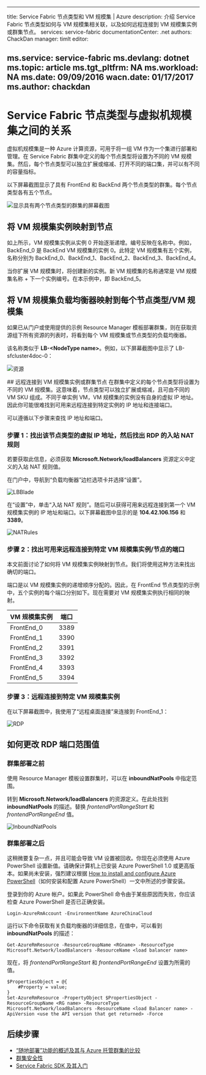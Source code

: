
<!--Ibiza portal-->

---
title: Service Fabric 节点类型和 VM 规模集 | Azure
description: 介绍 Service Fabric 节点类型如何与 VM 规模集相关联，以及如何远程连接到 VM 规模集实例或群集节点。
services: service-fabric
documentationCenter: .net
authors: ChackDan
manager: timlt
editor: 

ms.service: service-fabric
ms.devlang: dotnet
ms.topic: article
ms.tgt_pltfrm: NA
ms.workload: NA
ms.date: 09/09/2016
wacn.date: 01/17/2017
ms.author: chackdan
---

# Service Fabric 节点类型与虚拟机规模集之间的关系

虚拟机规模集是一种 Azure 计算资源，可用于将一组 VM 作为一个集进行部署和管理。在 Service Fabric 群集中定义的每个节点类型将设置为不同的 VM 规模集。然后，每个节点类型可以独立扩展或缩减、打开不同的端口集，并可以有不同的容量指标。

以下屏幕截图显示了具有 FrontEnd 和 BackEnd 两个节点类型的群集。每个节点类型各有五个节点。

![显示具有两个节点类型的群集的屏幕截图][NodeTypes]

## 将 VM 规模集实例映射到节点

如上所示，VM 规模集实例从实例 0 开始逐渐递增。编号反映在名称中。例如，BackEnd\_0 是 BackEnd VM 规模集的实例 0。此特定 VM 规模集有五个实例，名称分别为 BackEnd\_0、BackEnd\_1、BackEnd\_2、BackEnd\_3、BackEnd\_4。

当你扩展 VM 规模集时，将创建新的实例。新 VM 规模集的名称通常是 VM 规模集名称 + 下一个实例编号。在本示例中，即 BackEnd\_5。

## 将 VM 规模集负载均衡器映射到每个节点类型/VM 规模集

如果已从门户或使用提供的示例 Resource Manager 模板部署群集，则在获取资源组下所有资源的列表时，将看到每个 VM 规模集或节点类型的负载均衡器。

该名称类似于 **LB-&lt;NodeType name&gt;**。例如，以下屏幕截图中显示了 LB-sfcluster4doc-0：

![资源][Resources]  

##<a name="remote-connect-to-a-vm-scale-set-instance-or-a-cluster-node"></a> 远程连接到 VM 规模集实例或群集节点
在群集中定义的每个节点类型将设置为不同的 VM 规模集。这意味着，节点类型可以独立扩展或缩减，且可由不同的 VM SKU 组成。不同于单实例 VM，VM 规模集的实例没有自身的虚拟 IP 地址。因此你可能很难找到可用来远程连接到特定实例的 IP 地址和连接端口。

可以遵循以下步骤来查找 IP 地址和端口。

### 步骤 1：找出该节点类型的虚拟 IP 地址，然后找出 RDP 的入站 NAT 规则

若要获取此信息，必须获取 **Microsoft.Network/loadBalancers** 资源定义中定义的入站 NAT 规则值。

在门户中，导航到“负载均衡器”边栏选项卡并选择“设置”。

![LBBlade][LBBlade]  

在“设置”中，单击“入站 NAT 规则”。随后可以获得可用来远程连接到第一个 VM 规模集实例的 IP 地址和端口。以下屏幕截图中显示的是 **104.42.106.156** 和 **3389**。

![NATRules][NATRules]  

### 步骤 2：找出可用来远程连接到特定 VM 规模集实例/节点的端口

本文前面讨论了如何将 VM 规模集实例映射到节点。我们将使用这种方法来找出确切的端口。

端口是以 VM 规模集实例的递增顺序分配的。因此，在 FrontEnd 节点类型的示例中，五个实例的每个端口分别如下。现在需要对 VM 规模集实例执行相同的映射。

|**VM 规模集实例**|**端口**|
|-----------------------|--------------------------|
|FrontEnd\_0|3389|
|FrontEnd\_1|3390|
|FrontEnd\_2|3391|
|FrontEnd\_3|3392|
|FrontEnd\_4|3393|
|FrontEnd\_5|3394|

### 步骤 3：远程连接到特定 VM 规模集实例

在以下屏幕截图中，我使用了“远程桌面连接”来连接到 FrontEnd\_1：

![RDP][RDP]  

## 如何更改 RDP 端口范围值

### 群集部署之前

使用 Resource Manager 模板设置群集时，可以在 **inboundNatPools** 中指定范围。

转到 **Microsoft.Network/loadBalancers** 的资源定义。在此处找到 **inboundNatPools** 的描述。替换 *frontendPortRangeStart* 和 *frontendPortRangeEnd* 值。

![InboundNatPools][InboundNatPools]  

### 群集部署之后
这稍微要复杂一点，并且可能会导致 VM 设置被回收。你现在必须使用 Azure PowerShell 设置新值。请确保计算机上已安装 Azure PowerShell 1.0 或更高版本。如果尚未安装，强烈建议根据 [How to install and configure Azure PowerShell](../powershell-install-configure.md)（如何安装和配置 Azure PowerShell）一文中所述的步骤安装。

登录到你的 Azure 帐户。如果此 PowerShell 命令由于某些原因而失败，你应该检查 Azure PowerShell 是否已正确安装。

    Login-AzureRmAccount -EnvironmentName AzureChinaCloud

运行以下命令获取有关负载均衡器的详细信息，在值中，可以看到 **inboundNatPools** 的描述：

    Get-AzureRmResource -ResourceGroupName <RGname> -ResourceType Microsoft.Network/loadBalancers -ResourceName <load balancer name>

现在，将 *frontendPortRangeStart* 和 *frontendPortRangeEnd* 设置为所需的值。

    $PropertiesObject = @{
        #Property = value;
    }
    Set-AzureRmResource -PropertyObject $PropertiesObject -ResourceGroupName <RG name> -ResourceType Microsoft.Network/loadBalancers -ResourceName <load Balancer name> -ApiVersion <use the API version that get returned> -Force

## 后续步骤

- [“随地部署”功能的概述及其与 Azure 托管群集的比较](./service-fabric-deploy-anywhere.md)
- [群集安全性](./service-fabric-cluster-security.md)
- [Service Fabric SDK 及其入门](./service-fabric-get-started.md)

<!--Image references-->

[NodeTypes]: ./media/service-fabric-cluster-nodetypes/NodeTypes.png
[Resources]: ./media/service-fabric-cluster-nodetypes/Resources.png
[InboundNatPools]: ./media/service-fabric-cluster-nodetypes/InboundNatPools.png
[LBBlade]: ./media/service-fabric-cluster-nodetypes/LBBlade.png
[NATRules]: ./media/service-fabric-cluster-nodetypes/NATRules.png
[RDP]: ./media/service-fabric-cluster-nodetypes/RDP.png

<!---HONumber=Mooncake_Quality_Review_0117_2017-->